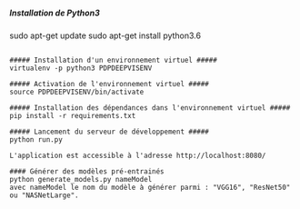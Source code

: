 ##### Installation de Python3 ######
sudo apt-get update
sudo apt-get install python3.6

~~~~ Développement ~~~~

##### Installation d'un environnement virtuel #####
virtualenv -p python3 PDPDEEPVISENV

##### Activation de l'environnement virtuel #####
source PDPDEEPVISENV/bin/activate

##### Installation des dépendances dans l'environnement virtuel #####
pip install -r requirements.txt

##### Lancement du serveur de développement #####
python run.py

L'application est accessible à l'adresse http://localhost:8080/

#### Générer des modèles pré-entrainés
python generate_models.py nameModel
avec nameModel le nom du modèle à générer parmi : "VGG16", "ResNet50" ou "NASNetLarge".
